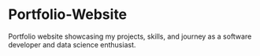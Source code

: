 # Portfolio-Website
Portfolio website showcasing my projects, skills, and journey as a software developer and data science enthusiast.
